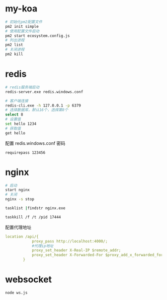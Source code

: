 # my-koa

```bash
# 初始化pm2配置文件
pm2 init simple
# 使用配置文件启动
pm2 start ecosystem.config.js
# 列出进程
pm2 list
# 关闭进程
pm2 kill
```

# redis

```bash
# redis服务端启动
redis-server.exe redis.windows.conf

# 客户端连接
redis-cli.exe -h 127.0.0.1 -p 6379
# 选择数据库，默认16个，选择第8个
select 8
# 设置值
set hello 1234
# 获取值
get hello
```

配置 redis.windows.conf 密码

```
requirepass 123456
```

# nginx

```bash
# 启动
start nginx
# 关闭
nginx -s stop

tasklist |findstr nginx.exe

taskkill /f /t /pid 17444
```

配置代理地址

```yaml
location /api/{
			proxy_pass http://localhost:4000/;
            #代理ip地址
			proxy_set_header X-Real-IP $remote_addr;
			proxy_set_header X-Forwarded-For $proxy_add_x_forwarded_for;
		}
```

# websocket

```bash
node ws.js
```
